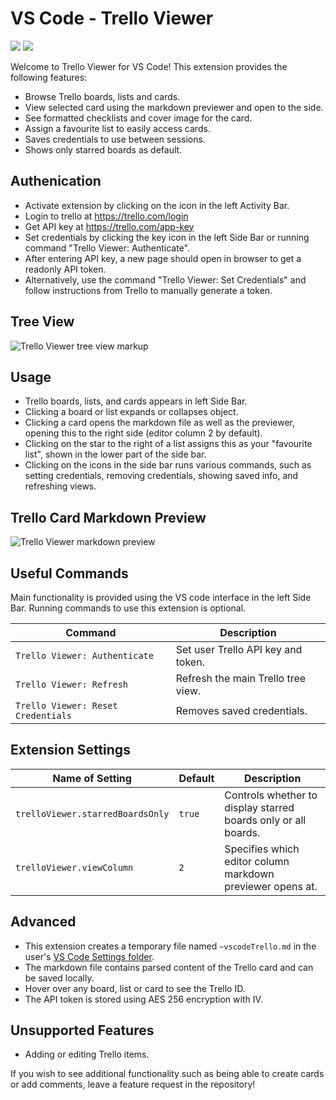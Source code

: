 # VS Code - Trello Viewer
<a href="https://marketplace.visualstudio.com/items?itemName=Ho-Wan.vscode-trello-viewer" style="text-decoration : none" title="Go to VS marketplace">
  <img src="https://vsmarketplacebadge.apphb.com/version-short/ho-wan.vscode-trello-viewer.svg">
  <img src="https://vsmarketplacebadge.apphb.com/installs/ho-wan.vscode-trello-viewer.svg">
</a>

Welcome to Trello Viewer for VS Code! This extension provides the following features:

- Browse Trello boards, lists and cards.
- View selected card using the markdown previewer and open to the side.
- See formatted checklists and cover image for the card.
- Assign a favourite list to easily access cards.
- Saves credentials to use between sessions.
- Shows only starred boards as default.

## Authenication

- Activate extension by clicking on the icon in the left Activity Bar.
- Login to trello at https://trello.com/login
- Get API key at https://trello.com/app-key
- Set credentials by clicking the key icon in the left Side Bar or running command "Trello Viewer: Authenticate".
- After entering API key, a new page should open in browser to get a readonly API token.
- Alternatively, use the command "Trello Viewer: Set Credentials" and follow instructions from Trello to manually generate a token.

## Tree View

<img src="https://raw.githubusercontent.com/Ho-Wan/vscode-trello-viewer/master/images/readme/main-tree-view-markup.png" alt="Trello Viewer tree view markup">

## Usage

- Trello boards, lists, and cards appears in left Side Bar.
- Clicking a board or list expands or collapses object.
- Clicking a card opens the markdown file as well as the previewer, opening this to the right side (editor column 2 by default).
- Clicking on the star to the right of a list assigns this as your "favourite list", shown in the lower part of the side bar.
- Clicking on the icons in the side bar runs various commands, such as setting credentials, removing credentials, showing saved info, and refreshing views.

## Trello Card Markdown Preview

<img src="https://raw.githubusercontent.com/Ho-Wan/vscode-trello-viewer/master/images/readme/screenshot1-markdown-preview.png" alt="Trello Viewer markdown preview">

## Useful Commands

Main functionality is provided using the VS code interface in the left Side Bar. Running commands to use this extension is optional.

Command | Description
--- | ---
```Trello Viewer: Authenticate``` | Set user Trello API key and token.
```Trello Viewer: Refresh``` | Refresh the main Trello tree view.
```Trello Viewer: Reset Credentials``` | Removes saved credentials.

## Extension Settings

Name of Setting | Default | Description
--- | --- | ---
```trelloViewer.starredBoardsOnly``` | ```true``` | Controls whether to display starred boards only or all boards.
```trelloViewer.viewColumn``` | ```2``` | Specifies which editor column markdown previewer opens at.

## Advanced

- This extension creates a temporary file named `~vscodeTrello.md` in the user's [VS Code Settings folder](https://code.visualstudio.com/docs/getstarted/settings#_settings-file-locations).
- The markdown file contains parsed content of the Trello card and can be saved locally.
- Hover over any board, list or card to see the Trello ID.
- The API token is stored using AES 256 encryption with IV.

## Unsupported Features

- Adding or editing Trello items.

If you wish to see additional functionality such as being able to create cards or add comments, leave a feature request in the repository!
